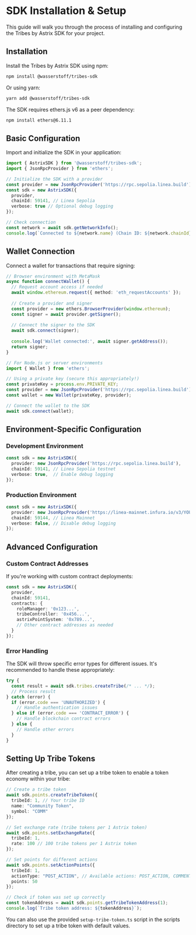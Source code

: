 # SDK Installation & Setup

This guide will walk you through the process of installing and configuring the Tribes by Astrix SDK for your project.

## Installation

Install the Tribes by Astrix SDK using npm:

```bash
npm install @wasserstoff/tribes-sdk
```

Or using yarn:

```bash
yarn add @wasserstoff/tribes-sdk
```

The SDK requires ethers.js v6 as a peer dependency:

```bash
npm install ethers@6.11.1
```

## Basic Configuration

Import and initialize the SDK in your application:

```typescript
import { AstrixSDK } from '@wasserstoff/tribes-sdk';
import { JsonRpcProvider } from 'ethers';

// Initialize the SDK with a provider
const provider = new JsonRpcProvider('https://rpc.sepolia.linea.build');
const sdk = new AstrixSDK({
  provider,
  chainId: 59141, // Linea Sepolia
  verbose: true // Optional debug logging
});

// Check connection
const network = await sdk.getNetworkInfo();
console.log(`Connected to ${network.name} (Chain ID: ${network.chainId})`);
```

## Wallet Connection

Connect a wallet for transactions that require signing:

```typescript
// Browser environment with MetaMask
async function connectWallet() {
  // Request account access if needed
  await window.ethereum.request({ method: 'eth_requestAccounts' });
  
  // Create a provider and signer
  const provider = new ethers.BrowserProvider(window.ethereum);
  const signer = await provider.getSigner();
  
  // Connect the signer to the SDK
  await sdk.connect(signer);
  
  console.log('Wallet connected:', await signer.getAddress());
  return signer;
}

// For Node.js or server environments
import { Wallet } from 'ethers';

// Using a private key (secure this appropriately!)
const privateKey = process.env.PRIVATE_KEY;
const provider = new JsonRpcProvider('https://rpc.sepolia.linea.build');
const wallet = new Wallet(privateKey, provider);

// Connect the wallet to the SDK
await sdk.connect(wallet);
```

## Environment-Specific Configuration

### Development Environment

```typescript
const sdk = new AstrixSDK({
  provider: new JsonRpcProvider('https://rpc.sepolia.linea.build'),
  chainId: 59141, // Linea Sepolia testnet
  verbose: true,  // Enable debug logging
});
```

### Production Environment

```typescript
const sdk = new AstrixSDK({
  provider: new JsonRpcProvider('https://linea-mainnet.infura.io/v3/YOUR_API_KEY'),
  chainId: 59144, // Linea Mainnet
  verbose: false, // Disable debug logging
});
```

## Advanced Configuration

### Custom Contract Addresses

If you're working with custom contract deployments:

```typescript
const sdk = new AstrixSDK({
  provider,
  chainId: 59141,
  contracts: {
    roleManager: '0x123...',
    tribeController: '0x456...',
    astrixPointSystem: '0x789...',
    // Other contract addresses as needed
  }
});
```

### Error Handling

The SDK will throw specific error types for different issues. It's recommended to handle these appropriately:

```typescript
try {
  const result = await sdk.tribes.createTribe(/* ... */);
  // Process result
} catch (error) {
  if (error.code === 'UNAUTHORIZED') {
    // Handle authentication issues
  } else if (error.code === 'CONTRACT_ERROR') {
    // Handle blockchain contract errors
  } else {
    // Handle other errors
  }
}
```

## Setting Up Tribe Tokens

After creating a tribe, you can set up a tribe token to enable a token economy within your tribe:

```typescript
// Create a tribe token 
await sdk.points.createTribeToken({
  tribeId: 1, // Your tribe ID
  name: "Community Token",
  symbol: "COMM"
});

// Set exchange rate (tribe tokens per 1 Astrix token)
await sdk.points.setExchangeRate({
  tribeId: 1,
  rate: 100 // 100 tribe tokens per 1 Astrix token
});

// Set points for different actions
await sdk.points.setActionPoints({
  tribeId: 1,
  actionType: "POST_ACTION", // Available actions: POST_ACTION, COMMENT_ACTION, LIKE_ACTION
  points: 50
});

// Check if token was set up correctly
const tokenAddress = await sdk.points.getTribeTokenAddress(1);
console.log(`Tribe token address: ${tokenAddress}`);
```

You can also use the provided `setup-tribe-token.ts` script in the scripts directory to set up a tribe token with default values. 